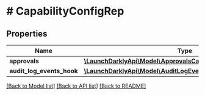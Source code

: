 # # CapabilityConfigRep

## Properties

Name | Type | Description | Notes
------------ | ------------- | ------------- | -------------
**approvals** | [**\LaunchDarklyApi\Model\ApprovalsCapabilityConfig**](ApprovalsCapabilityConfig.md) |  | [optional]
**audit_log_events_hook** | [**\LaunchDarklyApi\Model\AuditLogEventsHookCapabilityConfigRep**](AuditLogEventsHookCapabilityConfigRep.md) |  | [optional]

[[Back to Model list]](../../README.md#models) [[Back to API list]](../../README.md#endpoints) [[Back to README]](../../README.md)

